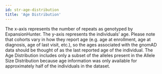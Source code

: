 ```yaml
---
id: str-age-distribution
title: 'Age Distribution'
---
```


The x-axis represents the number of repeats as genotyped by ExpansionHunter. The y-axis represents the individuals’ age. Please note that cohorts vary in how they report age (e.g. age at enrollment, age at diagnosis, age of last visit, etc.), so the ages associated with the gnomAD data should be thought of as the last reported age of the individual. The Age Distribution includes only a subset of the alleles present in the Allele Size Distribution because age information was only available for approximately half of the individuals in the dataset.
